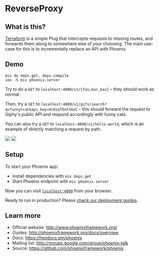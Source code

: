 # ReverseProxy

## What is this?

[Terraform](https://github.com/poteto/terraform) is a simple Plug that intercepts requests to missing routes, and forwards them along to somewhere else of your choosing. The main use-case for this is to incrementally replace an API with Phoenix.

## Demo

```
mix do deps.get, deps.compile
iex -S mix phoenix.server
```

Try to do a `GET` to `localhost:4000/v1/{foo,bar,baz}` – they should work as normal.

Then, try a `GET` to `localhost:4000/v1/gifs/search?q=funny+cat&api_key=dc6zaTOxFJmzC` – this should forward the request to Giphy's public API and respond accordingly with funny cats.

You can also try a `GET` to `localhost:4000/v1/hello-world`, which is an example of directly matching a request by path.

![](https://i.imgur.com/nC4RhB3.png)
![](https://i.imgur.com/tivzp13.png)

## Setup

To start your Phoenix app:

  * Install dependencies with `mix deps.get`
  * Start Phoenix endpoint with `mix phoenix.server`

Now you can visit [`localhost:4000`](http://localhost:4000) from your browser.

Ready to run in production? Please [check our deployment guides](http://www.phoenixframework.org/docs/deployment).

## Learn more

  * Official website: http://www.phoenixframework.org/
  * Guides: http://phoenixframework.org/docs/overview
  * Docs: https://hexdocs.pm/phoenix
  * Mailing list: http://groups.google.com/group/phoenix-talk
  * Source: https://github.com/phoenixframework/phoenix
